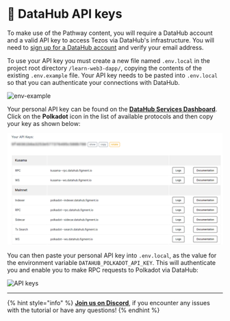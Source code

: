 # 🧩 DataHub API keys

To make use of the Pathway content, you will require a DataHub account and a valid API key to access Tezos via DataHub's infrastructure.
You will need to [sign up for a DataHub account](https://auth.figment.io/sign_up) and verify your email address.

To use your API key you must create a new file named `.env.local` in the project root directory `/learn-web3-dapp/`, copying the contents of the existing `.env.example` file. Your API key needs to be pasted into `.env.local` so that you can authenticate your connections with DataHub.

![env-example](https://user-images.githubusercontent.com/2707197/136933393-c0a0ddd9-fce7-4868-9690-9675919e8c58.gif)

Your personal API key can be found on the [**DataHub Services Dashboard**](https://datahub.figment.io/). Click on the **Polkadot** icon in the list of available protocols and then copy your key as shown below:

![](../../../.gitbook/assets/pathways/polkadot/polkadot-setup.gif)

You can then paste your personal API key into `.env.local`, as the value for the environment variable `DATAHUB_POLKADOT_API_KEY`. This will authenticate you and enable you to make RPC requests to Polkadot via DataHub:

![API keys](https://user-images.githubusercontent.com/2707197/136940513-e1f95d43-f107-43ab-8cc4-bd0485510dbc.png)

---------------------------

{% hint style="info" %}
[**Join us on Discord**](https://figment.io/devchat), if you encounter any issues with the tutorial or have any questions!
{% endhint %}
